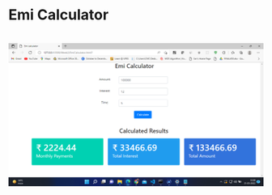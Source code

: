 # Emi Calculator
<h1 align="center">
  <img src="https://github.com/Anubhav2505/Mx-Player-Training/blob/main/EmiCalculator/Screnshot.png">

</h1>
